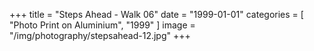 +++
title = "Steps Ahead - Walk 06"
date = "1999-01-01"
categories = [ "Photo Print on Aluminium", "1999" ]
image = "/img/photography/stepsahead-12.jpg"
+++

